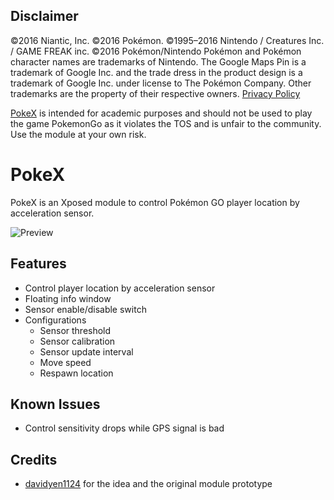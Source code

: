 ## Disclaimer
&copy;2016 Niantic, Inc. &copy;2016 Pokémon. &copy;1995–2016 Nintendo / Creatures Inc. / GAME FREAK inc. &copy;2016 Pokémon/Nintendo Pokémon and Pokémon character names are trademarks of Nintendo. The Google Maps Pin is a trademark of Google Inc. and the trade dress in the product design is a trademark of Google Inc. under license to The Pokémon Company. Other trademarks are the property of their respective owners. [Privacy Policy](http://www.pokemon.com/us/privacy-policy/)

[PokeX](https://github.com/hiking93/PokeX) is intended for academic purposes and should not be used to play the game PokemonGo as it violates the TOS and is unfair to the community. Use the module at your own risk.

# PokeX
PokeX is an Xposed module to control Pokémon GO player location by acceleration sensor.

![Preview](http://i.imgur.com/pNzUl8b.png)

## Features
- Control player location by acceleration sensor
- Floating info window
- Sensor enable/disable switch
- Configurations
  - Sensor threshold
  - Sensor calibration
  - Sensor update interval
  - Move speed
  - Respawn location

## Known Issues
- Control sensitivity drops while GPS signal is bad

## Credits
- [davidyen1124](https://github.com/davidyen1124) for the idea and the original module prototype






